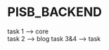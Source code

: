 # PISB_BACKEND
task 1 --> core             
                task 2 --> blog
                                task 3&4 --> task
